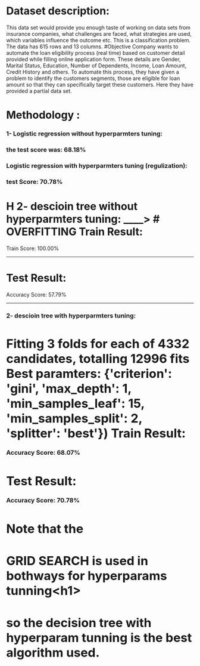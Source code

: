 # Dataset description:
This data set would provide you enough taste of working on data sets from insurance companies, what challenges are faced, what strategies are used, which variables influence the outcome etc. This is a classification problem. The data has 615 rows and 13 columns.
#Objective
Company wants to automate the loan eligibility process (real time) based on customer detail provided while filling online application form. These details are Gender, Marital Status, Education, Number of Dependents, Income, Loan Amount, Credit History and others. To automate this process, they have given a problem to identify the customers segments, those are eligible for loan amount so that they can specifically target these customers. Here they have provided a partial data set.


# Methodology :
<H3> 1- Logistic regression  without hyperparmters tuning: <H3/>
the test score was: 68.18%

<H3> Logistic regression with hyperparmters tuning (regulization):<H3/>
test Score: 70.78%

  
H 2- descioin tree without hyperparmters tuning:  ____> # OVERFITTING
Train Result:
================================================
Train Score: 100.00%

_______________________________________________

Test Result:
================================================
Accuracy Score: 57.79%
_______________________________________________

<H3> 2- descioin tree with hyperparmters tuning: <H3\>

Fitting 3 folds for each of 4332 candidates, totalling 12996 fits
Best paramters: {'criterion': 'gini', 'max_depth': 1, 'min_samples_leaf': 15, 'min_samples_split': 2, 'splitter': 'best'})
Train Result:
================================================
Accuracy Score: 68.07%



Test Result:
================================================
Accuracy Score: 70.78%



# Note that the <h1> GRID SEARCH is used in bothways for hyperparams tunning<h1\>





# so the decision tree with hyperparam tunning is the best algorithm used.





